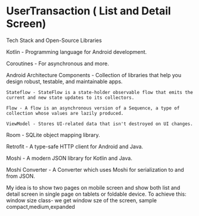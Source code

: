 # UserTransaction ( List and Detail Screen)

Tech Stack and Open-Source Libraries

Kotlin -  Programming language for Android development.

Coroutines - For asynchronous and more.

Android Architecture Components - Collection of libraries that help you design robust, testable, and maintainable apps.
    
    Stateflow - StateFlow is a state-holder observable flow that emits the current and new state updates to its collectors.

    Flow - A flow is an asynchronous version of a Sequence, a type of collection whose values are lazily produced.
   
    ViewModel - Stores UI-related data that isn't destroyed on UI changes.

Room - SQLite object mapping library.

Retrofit - A type-safe HTTP client for Android and Java.

Moshi - A modern JSON library for Kotlin and Java.

Moshi Converter - A Converter which uses Moshi for serialization to and from JSON.

My idea is to show two pages on mobile screen and show both list and detail screen in single page on tablets or foldable device.
To achieve this:
    window size class- we get window sze of the screen, sample compact,medium,expanded




